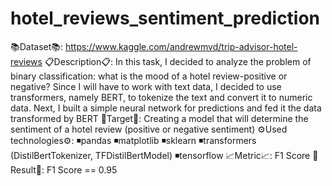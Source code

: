 # hotel_reviews_sentiment_prediction
📚Dataset📚: 
https://www.kaggle.com/andrewmvd/trip-advisor-hotel-reviews
📋Description📋: 
In this task, I decided to analyze the problem of binary classification: what is the mood of a hotel review-positive or negative? Since I will have to work with text data, I decided to use transformers, namely BERT, to tokenize the text and convert it to numeric data. Next, I built a simple neural network for predictions and fed it the data transformed by BERT
🎯Target🎯: 
Creating a model that will determine the sentiment of a hotel review (positive or negative sentiment)
⚙️Used technologies⚙️:
◾pandas
◾matplotlib
◾sklearn
◾transformers (DistilBertTokenizer, TFDistilBertModel)
◾tensorflow
📈Metric📈: 
F1 Score
🎉Result🎉: 
F1 Score == 0.95

